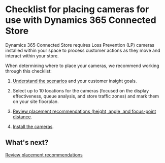 

# Checklist for placing cameras for use with Dynamics 365 Connected Store

Dynamics 365 Connected Store requires Loss Prevention (LP) cameras installed within your space to process customer actions as they 
move and interact within your store.

When determining where to place your cameras, we recommend working through this checklist:

1.	[Understand the scenarios](camera-placement-general.md) and your customer insight goals.

2.	Select up to 10 locations for the cameras (focused on the display effectiveness, queue analysis, and store traffic zones) and mark them on your site floorplan.

3.	[Review placement recommendations (height, angle, and focus-point distance](camera-placement-recommendations.md).

4.	[Install the cameras](install-cameras.md).

## What's next?

[Review placement recommendations](camera-placement-general.md)
